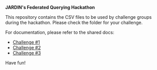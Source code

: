 **JARDIN's Federated Querying Hackathon**

This repository contains the CSV files to be used by challenge groups during the hackathon. Please check the folder for your challenge.

For documentation, please refer to the shared docs:

 - [Challenge #1](https://docs.google.com/document/d/1bp_SSduXol_-fAoAkRlX8K5rgPHUL-oVy-mZ7blrvMg/edit?usp=sharing)
 - [Challenge #2](https://docs.google.com/document/d/13ee2QSnHU83b6F3yT8zuqwTZZQhERGdiR-ObpyAzZGc/edit?usp=sharing)
 - [Challenge #3](https://docs.google.com/document/d/1v3fOXj4rLwoxxjR0bmdN3cl6QZB-VIJ5pszXjB3ssWM/edit?usp=sharing)

Have fun!